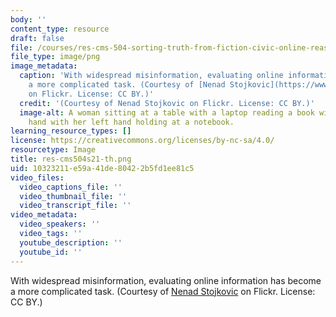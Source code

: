 ```yaml
---
body: ''
content_type: resource
draft: false
file: /courses/res-cms-504-sorting-truth-from-fiction-civic-online-reasoning-spring-2021/res-cms504s21-th.png
file_type: image/png
image_metadata:
  caption: 'With widespread misinformation, evaluating online information has become
    a more complicated task. (Courtesy of [Nenad Stojkovic](https://www.flickr.com/photos/nenadstojkovic/51719363882)
    on Flickr. License: CC BY.)'
  credit: '(Courtesy of Nenad Stojkovic on Flickr. License: CC BY.)'
  image-alt: A woman sitting at a table with a laptop reading a book with her right
    hand with her left hand holding at a notebook.
learning_resource_types: []
license: https://creativecommons.org/licenses/by-nc-sa/4.0/
resourcetype: Image
title: res-cms504s21-th.png
uid: 10323211-e59a-41de-8042-2b5fd1ee81c5
video_files:
  video_captions_file: ''
  video_thumbnail_file: ''
  video_transcript_file: ''
video_metadata:
  video_speakers: ''
  video_tags: ''
  youtube_description: ''
  youtube_id: ''
---
```

With widespread misinformation, evaluating online information has become a more complicated task. (Courtesy of [Nenad Stojkovic](https://www.flickr.com/photos/nenadstojkovic/51719363882) on Flickr. License: CC BY.)